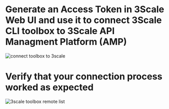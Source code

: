# Generate an Access Token in 3Scale Web UI and use it to connect 3Scale CLI toolbox to 3Scale API Managment Platform (AMP)
![connect toolbox to 3scale](https://user-images.githubusercontent.com/60185557/163861515-b22f4efe-8541-4b41-afda-d01ab3beccdd.gif)


# Verify that your connection process worked as expected
![3scale toolbox remote list](https://user-images.githubusercontent.com/60185557/163861525-d60dc9a6-5616-4b44-9d08-ec0f06099c60.gif)
